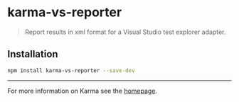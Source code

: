 ﻿# karma-vs-reporter

> Report results in xml format for a Visual Studio test explorer adapter.

## Installation

```bash
npm install karma-vs-reporter --save-dev
```

----

For more information on Karma see the [homepage].


[homepage]: http://karma-runner.github.com